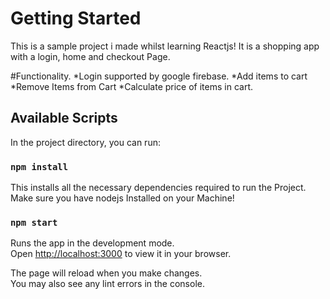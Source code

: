 # Getting Started
This is a sample project i made whilst learning Reactjs!
It is a shopping app with a login, home and checkout Page.

#Functionality.
*Login supported by google firebase.
*Add items to cart
*Remove Items from Cart
*Calculate price of items in cart.

## Available Scripts

In the project directory, you can run:
### `npm install`
This installs all the necessary dependencies required to run the Project.
Make sure you have nodejs Installed on your Machine!

### `npm start`

Runs the app in the development mode.\
Open [http://localhost:3000](http://localhost:3000) to view it in your browser.

The page will reload when you make changes.\
You may also see any lint errors in the console.

